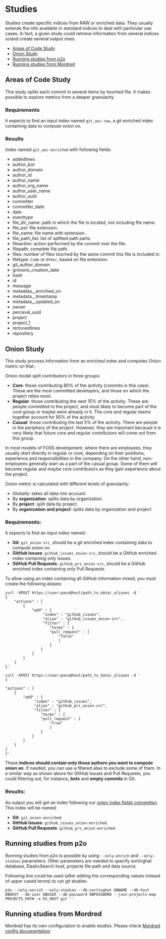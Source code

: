 # Studies
Studies create specific indices from RAW or enriched data. They usually extends the info available in standard indices
to deal with particular use cases. In fact, a given study could retrieve information from several indices or/and
create several output ones.

* [Areas of Code Study](#areas-of-code-study)
* [Onion Study](#onion-study)
* [Running studies from p2o](#running-studies-from-p2o)
* [Running studies from Mordred](#running-studies-from-mordred)

## Areas of Code Study
This study splits each commit in several items by touched file. It makes possible to explore metrics from a deeper
granularity. 

### Requirements
It expects to find an input index named `git_aoc-raw`, a git enriched index containing 
data to compute onion on.

### Results
Index named `git_aoc-enriched` with following fields:

* addedlines
* author_bot
* author_domain
* author_id
* author_name
* author_org_name
* author_user_name
* author_uuid
* committer
* committer_date
* date
* eventtype
* file_dir_name: path in which the file is located, not including file name.
* file_ext: file extension.
* file_name: file name with extension.
* file_path_list: list of splitted path parts.
* fileaction: action performed by the commit over the file.
* filepath: complete file path.
* files: number of files touched by the same commit this file is included in.
* filetype: `Code` or `Other`, based on file extension.
* git_author_domain
* grimoire_creation_date
* hash
* id
* message
* metadata__enriched_on
* metadata__timestamp
* metadata__updated_on
* owner
* perceval_uuid
* project
* project_1
* removedlines
* repository

## Onion Study
This study process information from an enriched index and computes Onion metric on that.

Onion model split contributors in three groups:
* **Core**: those contributing 80% of the activity (commits in this case). 
  These are the most committed developers, and those on which the project relies most.
* **Regular**: those contributing the next 15% of the activity. These are people committed
  to the project, and most likely to become part of the core group or maybe were already
  in it. The core and regular teams together account for 95% of the activity.
* **Casual**: those contributing the last 5% of the activity. There are people in
  the periphery of the project. However, they are important because it is very likely
  that future core and regular contributors will come out from this group.

In most models of FOSS development, where there are employees, they usually start directly
in regular or core, depending on their positions, experience and responsibilities in
the company. On the other hand, non-employees generally start as a part of the
casual group. Some of them will become regular and maybe core contributors as they gain
experience about the project.


Onion metric is calculated with different levels of granularity:
*  Globally: takes all data into account.
* By **organization**: splits data by organization.
* By **project**: split data by project.
* By **organization and project**: splits data by organization and project.

### Requirements:
It expects to find an input index named:
* **Git**:  `git_onion-src`, should be a git enriched index containing data to compute onion on.
* **GitHub Issues**: `github_issues_onion-src`, should be a GitHub enriched index containing only issues.
* **GitHub Pull Requests**: `github_prs_onion-src`, should be a GitHub enriched index containing only Pull Requests.

To allow using an index containing all GitHub information mixed, you must create the following aliases:
```
curl -XPOST https://user:pass@host/path_to_data/_aliases -d '
{
    "actions" : [
        {
            "add" : {
                 "index" : "github_issues",
                 "alias" : "github_issues_onion-src",
                 "filter" : {
                    "terms" : { 
                    "pull_request" : [
                        "false"
                        ]
                    }
                }
            }
        }
    ]
}'
```
```
curl -XPOST https://user:pass@host/path_to_data/_aliases -d '
{

"actions" : [
    {
        "add" : {
             "index" : "github_issues",
             "alias" : "github_prs_onion-src",
             "filter" : {
                "terms" : { 
                "pull_request" : [
                    "true"
                    ]
                }
            }
        }
    }
]
}'

``` 

These **indices should contain only those authors you want to compute onion on**. If needed, you can use a filtered
alias to exclude some of them. In a similar way as shown above for GitHub Issues and Pull Requests, you could
filtering out, for instance, **bots** and **empty commits** in Git.


### Results: 

As output you will get an index following our [onion index fields convention](https://github.com/chaoss/grimoirelab-elk/blob/master/schema/onion.csv).
This index will be named:
* **Git**: `git_onion-enriched`.
* **GitHub Issues**: `github_issues_onion-enriched`.
* **GitHub Pull Requests**: `github_prs_onion-enriched`.


## Running studies from p2o
Running studies from p2o is possible by using `--only-enrich` and `--only-studies` parameters. Other parameters
are needed to specify sortinghat database, ElasticSearch host, projects file path and data source.

Following line could be used (after adding the corresponding values instead of upper cased terms) to run git studies:

```
p2o --only-enrich --only-studies --db-sortinghat DBNAME --db-host DBHOST --db-user DBUSER --db-password DBPASSWORD --json-projects-map PROJECTS_PATH -e ES_HOST git ''
```

## Running studies from Mordred
Mordred has its own configuration to enable studies. Please check [Mordred config documentation](https://github.com/chaoss/grimoirelab-mordred/config.md).